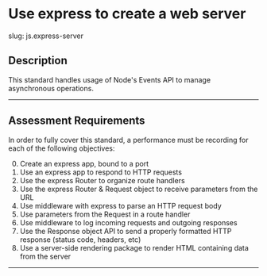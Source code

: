 # Use express to create a web server

slug: js.express-server

## Description
This standard handles usage of Node's Events API to manage asynchronous operations.

---
## Assessment Requirements
In order to fully cover this standard, a performance must be recording for each of the following objectives:

0. Create an express app, bound to a port
1. Use an express app to respond to HTTP requests
2. Use the express Router to organize route handlers
3. Use the express Router & Request object to receive parameters from the URL
4. Use middleware with express to parse an HTTP request body
5. Use parameters from the Request in a route handler
6. Use middleware to log incoming requests and outgoing responses
7. Use the Response object API to send a properly formatted HTTP response (status code, headers, etc)
8. Use a server-side rendering package to render HTML containing data from the server

---
